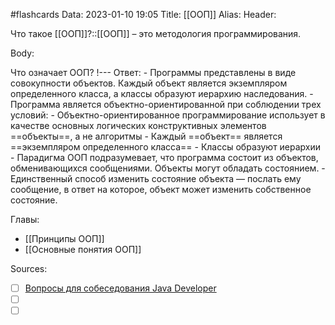 #flashcards
Data: 2023-01-10 19:05
Title: [[ООП]]
Alias:
Header:

Что такое [[ООП]]?::[[ООП]] – это методология программирования. 
<!--SR:!2023-03-11,3,350-->



Body:


Что означает ООП?
!---
Ответ:
	- Программы представлены в виде совокупности объектов. Каждый объект является экземпляром определенного класса, а классы образуют иерархию наследования.
	- Программа является объектно-ориентированной при соблюдении трех условий:
				- Объектно-ориентированное программирование использует в качестве основных логических конструктивных элементов ==объекты==, а не алгоритмы
				- Каждый ==объект== является ==экземпляром определенного класса==
				- Классы образуют иерархии
	- Парадигма ООП подразумевает, что программа состоит из объектов, обменивающихся сообщениями. Объекты могут обладать состоянием. 
	- Единственный способ изменить состояние объекта — послать ему сообщение, в ответ на которое, объект может изменить собственное состояние.
<!--SR:!2023-03-14,3,310-->





Главы:
- [[Принципы ООП]]
- [[Основные понятия ООП]]


Sources:
- [ ] [Вопросы для собеседования Java Developer](https://github.com/enhorse/java-interview/blob/master/README.md#%D0%9E%D0%9E%D0%9F)
- [ ] []()
- [ ] []()
